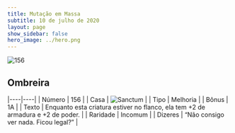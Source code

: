 ```yaml
---
title: Mutação em Massa
subtitle: 10 de julho de 2020
layout: page
show_sidebar: false
hero_image: ../hero.png
---
```


![156](https://cdn.keyforgegame.com/media/card_front/pt/479_156_F6GMMXCFJ9PC_pt.png)

## Ombreira

|----|----|
| Número | 156 |
| Casa | ![Sanctum](https://archonarcana.com/images/thumb/c/c7/Sanctum.png/22px-Sanctum.png "Santuário") |
| Tipo | Melhoria |
| Bônus | 1A |
| Texto | Enquanto esta criatura estiver no flanco, ela tem +2 de armadura   e +2 de poder. |
| Raridade | Incomum |
| Dizeres | “Não consigo ver nada. Ficou legal?” |
